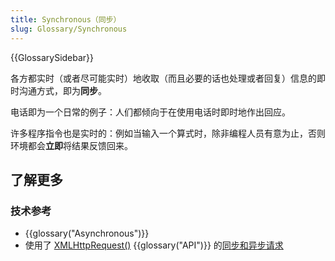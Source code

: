 ```yaml
---
title: Synchronous（同步）
slug: Glossary/Synchronous
---
```


{{GlossarySidebar}}

各方都实时（或者尽可能实时）地收取（而且必要的话也处理或者回复）信息的即时沟通方式，即为**同步**。

电话即为一个日常的例子：人们都倾向于在使用电话时即时地作出回应。

许多程序指令也是实时的：例如当输入一个算式时，除非编程人员有意为止，否则环境都会**立即**将结果反馈回来。

## 了解更多

### 技术参考

- {{glossary("Asynchronous")}}
- 使用了 [XMLHttpRequest()](/zh-CN/docs/Web/API/XMLHttpRequest) {{glossary("API")}} 的[同步和异步请求](/zh-CN/docs/Web/API/XMLHttpRequest/Synchronous_and_Asynchronous_Requests)
